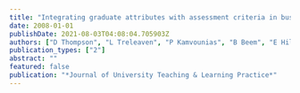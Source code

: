 ```yaml
---
title: "Integrating graduate attributes with assessment criteria in business education: Using an online assessment system"
date: 2008-01-01
publishDate: 2021-08-03T04:08:04.705903Z
authors: ["D Thompson", "L Treleaven", "P Kamvounias", "B Beem", "E Hill"]
publication_types: ["2"]
abstract: ""
featured: false
publication: "*Journal of University Teaching & Learning Practice*"
---
```


